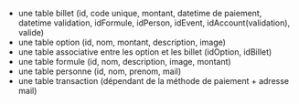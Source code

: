 - une table billet (id, code unique, montant, datetime de paiement, datetime validation, idFormule, idPerson, idEvent, idAccount(validation), valide)
- une table option (id, nom, montant, description, image)
- une table associative entre les option et les billet (idOption, idBillet)
- une table formule (id, nom, description, image, montant)
- une table personne (id, nom, prenom, mail)
- une table transaction (dépendant de la méthode de paiement + adresse mail)

